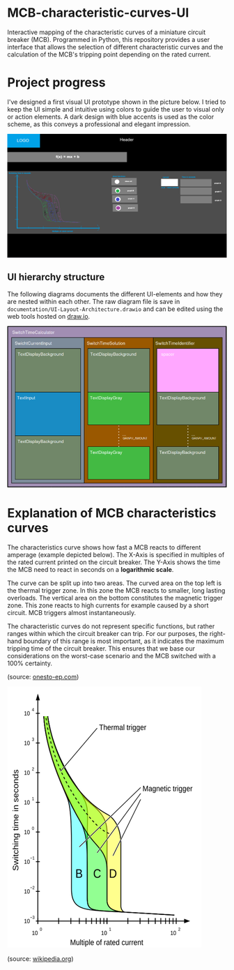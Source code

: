 # MCB-characteristic-curves-UI
Interactive mapping of the characteristic curves of a miniature circuit breaker (MCB). Programmed in Python, this repository provides a user interface that allows the selection of different characteristic curves and the calculation of the MCB's tripping point depending on the rated current.


# Project progress
I've designed a first visual UI prototype shown in the picture below. I tried to keep the UI simple and intuitive using colors to guide the user to visual only or action elements. A dark design with blue accents is used as the color scheme, as this conveys a professional and elegant impression.

![first-visual-ui-prototype](documentation/first-layout-prototype.png)


## UI hierarchy structure
The following diagrams documents the different UI-elements and how they are nested within each other. The raw diagram file is save in `documentation/UI-Layout-Architecture.drawio` and can be edited using the web tools hosted on [draw.io](https://draw.io).


![UI-hierarchy-diagram-SwitchTimeCalculator](documentation/UI-Layout-Architecture-SwitchTimeCalculator.png)

# Explanation of MCB characteristics curves
The characteristics curve shows how fast a MCB reacts to different amperage (example depicted below). The X-Axis is specified in multiples of the rated current printed on the circuit breaker. The Y-Axis shows the time the MCB need to react in seconds on a **logarithmic scale**. 

The curve can be split up into two areas. The curved area on the top left is the thermal trigger zone. In this zone the MCB reacts to smaller, long lasting overloads. The vertical area on the bottom constitutes the magnetic trigger zone. This zone reacts to high currents for example caused by a short circuit. MCB triggers almost instantaneously.

The characteristic curves do not represent specific functions, but rather ranges within which the circuit breaker can trip. For our purposes, the right-hand boundary of this range is most important, as it indicates the maximum tripping time of the circuit breaker. This ensures that we base our considerations on the worst-case scenario and the MCB switched with a 100% certainty.

(source: [onesto-ep.com](https://www.onesto-ep.com/de/blog/explaining-the-tripping-curves-of-type-a-b-c-and-d-mcb/))

![MCB-characteristics-curves](documentation/MCB-characteristics-curves.png)

(source: [wikipedia.org](https://en.wikipedia.org/wiki/File:Standard_Trip_Characteristic_of_a_Thermomagnetic_Circuit_Breaker.svg))
